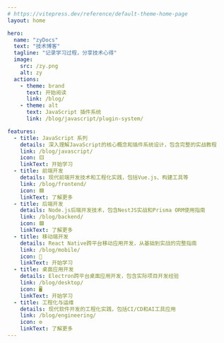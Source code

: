 ```yaml
---
# https://vitepress.dev/reference/default-theme-home-page
layout: home

hero:
  name: "zyDocs"
  text: "技术博客"
  tagline: "记录学习过程，分享技术心得"
  image:
    src: /zy.png
    alt: zy
  actions:
    - theme: brand
      text: 开始阅读
      link: /blog/
    - theme: alt
      text: JavaScript 插件系统
      link: /blog/javascript/plugin-system/

features:
  - title: JavaScript 系列
    details: 深入理解JavaScript的核心概念和插件系统设计，包含完整的实战教程
    link: /blog/javascript/
    icon: 🟨
    linkText: 开始学习
  - title: 前端开发
    details: 现代前端开发技术和工程化实践，包括Vue.js、构建工具等
    link: /blog/frontend/
    icon: 🟦
    linkText: 了解更多
  - title: 后端开发
    details: Node.js后端开发技术，包含NestJS实战和Prisma ORM使用指南
    link: /blog/backend/
    icon: 🟩
    linkText: 了解更多
  - title: 移动端开发
    details: React Native跨平台移动应用开发，从基础到实战的完整指南
    link: /blog/mobile/
    icon: 📱
    linkText: 开始学习
  - title: 桌面应用开发
    details: Electron跨平台桌面应用开发，包含实际项目开发经验
    link: /blog/desktop/
    icon: 🖥️
    linkText: 开始学习
  - title: 工程化与运维
    details: 现代软件开发的工程化实践，包括CI/CD和AI工具应用
    link: /blog/engineering/
    icon: ⚙️
    linkText: 了解更多
---
```

